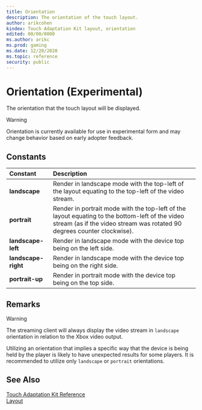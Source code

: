 ```yaml
---
title: Orientation
description: The orientation of the touch layout.
author: arikcohen
kindex: Touch Adaptation Kit layout, orientation
edited: 00/00/0000
ms.author: arikc
ms.prod: gaming
ms.date: 12/20/2020
ms.topic: reference
security: public
---
```


# Orientation (Experimental)

The orientation that the touch layout will be displayed.

> [!WARNING]
> Orientation is currently available for use in experimental form and may change behavior based on early adopter feedback.

## Constants

| Constant            | Description                                                                                                                                                                |
| :------------------ | :------------------------------------------------------------------------------------------------------------------------------------------------------------------------- |
| **landscape**       | Render in landscape mode with the top-left of the layout equating to the top-left of the video stream.                                                                     |
| **portrait**        | Render in portrait mode with the top-left of the layout equating to the bottom-left of the video stream (as if the video stream was rotated 90 degrees counter clockwise). |
| **landscape-left**  | Render in landscape mode with the device top being on the left side.                                                                                                       |
| **landscape-right** | Render in landscape mode with the device top being on the right side.                                                                                                      |
| **portrait-up**     | Render in portrait mode with the device top being on the top side.                                                                                                         |

## Remarks

> [!WARNING]
> The streaming client will always display the video stream in `landscape` orientation in relation to the Xbox video output.

Utilizing an orientation that implies a specific way that the device is being held by the player is likely to have unexpected results for some players. It is recommended to utilize only `landscape` or `portrait` orientations.

## See Also

[Touch Adaptation Kit Reference](../../../../system/overviews/game-streaming/game-streaming-touch-touch-adaptation-kit-overview.md)  
[Layout](game-streaming-touch-layout.md)
